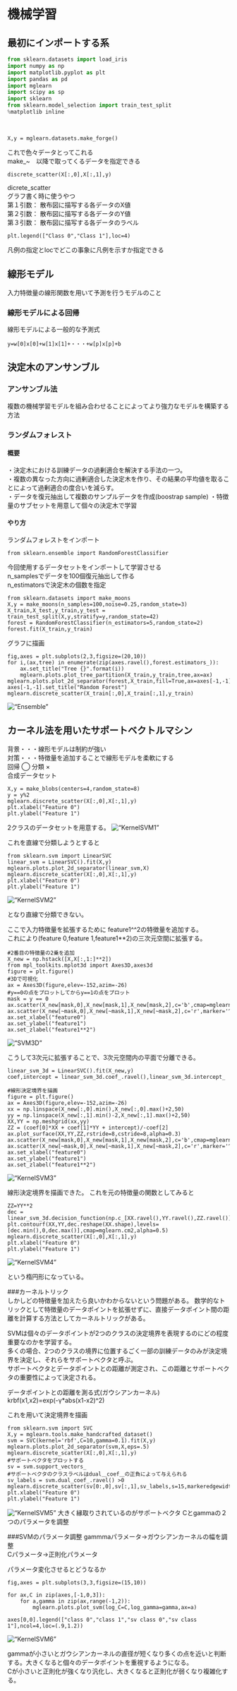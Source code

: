 # 機械学習


## 最初にインポートする系
```python
from sklearn.datasets import load_iris
import numpy as np
import matplotlib.pyplot as plt
import pandas as pd
import mglearn
import scipy as sp
import sklearn
from sklearn.model_selection import train_test_split
%matplotlib inline
```
<br>

```
X,y = mglearn.datasets.make_forge()
```
これで色々データとってこれる  
make_~　以降で取ってくるデータを指定できる
<br>

```
discrete_scatter(X[:,0],X[:,1],y)
```
dicrete_scatter  
グラフ書く時に使うやつ  
第１引数： 散布図に描写する各データのX値  
第２引数： 散布図に描写する各データのY値  
第３引数： 散布図に描写する各データのラベル
<br>

```
plt.legend(["Class 0","Class 1"],loc=4)
```
凡例の指定とlocでどこの事象に凡例を示すか指定できる
<br>  
  
  
  
## 線形モデル
入力特徴量の線形関数を用いて予測を行うモデルのこと
  
### 線形モデルによる回帰
線形モデルによる一般的な予測式
```
y=w[0]x[0]+w[1]x[1]+・・・+w[p]x[p]+b
```



## 決定木のアンサンブル  

###  アンサンブル法
複数の機械学習モデルを組み合わせることによってより強力なモデルを構築する方法

### ランダムフォレスト
#### 概要
・決定木における訓練データの過剰適合を解決する手法の一つ。   
・複数の異なった方向に過剰適合した決定木を作り、その結果の平均値を取ることによって過剰適合の度合いを減らす。  
・データを復元抽出して複数のサンプルデータを作成(boostrap sample)
・特徴量のサブセットを用意して個々の決定木で学習
  
#### やり方
ランダムフォレストをインポート
```
from sklearn.ensemble import RandomForestClassifier
```
今回使用するデータセットをインポートして学習させる  
n_samplesでデータを100個復元抽出して作る  
n_estimatorsで決定木の個数を指定
```
from sklearn.datasets import make_moons
X,y = make_moons(n_samples=100,noise=0.25,random_state=3)
X_train,X_test,y_train,y_test = train_test_split(X,y,stratify=y,random_state=42)
forest = RandomForestClassifier(n_estimators=5,random_state=2)
forest.fit(X_train,y_train)
```
グラフに描画
```
fig,axes = plt.subplots(2,3,figsize=(20,10))
for i,(ax,tree) in enumerate(zip(axes.ravel(),forest.estimators_)):
    ax.set_title("Tree {}".format(i))
    mglearn.plots.plot_tree_partition(X_train,y_train,tree,ax=ax)
mglearn.plots.plot_2d_separator(forest,X_train,fill=True,ax=axes[-1,-1],alpha=.4)
axes[-1,-1].set_title("Random Forest")
mglearn.discrete_scatter(X_train[:,0],X_train[:,1],y_train)
```
![“Ensemble”](ensemble.png)


  

## カーネル法を用いたサポートベクトルマシン

背景・・・線形モデルは制約が強い  
対策・・・特徴量を追加することで線形モデルを柔軟にする  
回帰 ◯ 分類 ×  
合成データセット
```
X,y = make_blobs(centers=4,random_state=8)
y = y%2
mglearn.discrete_scatter(X[:,0],X[:,1],y)
plt.xlabel("Feature 0")
plt.ylabel("Feature 1")
```

2クラスのデータセットを用意する。
![“KernelSVM1”](KernelSVM1.png)

これを直線で分類しようとすると

```
from sklearn.svm import LinearSVC
linear_svm = LinearSVC().fit(X,y)
mglearn.plots.plot_2d_separator(linear_svm,X)
mglearn.discrete_scatter(X[:,0],X[:,1],y)
plt.xlabel("Feature 0")
plt.ylabel("Feature 1")
```
![“KernelSVM2”](KernelSVM2.png)

となり直線で分類できない。

ここで入力特徴量を拡張するために feature1^^2の特徴量を追加する。  
これにより(feature 0,feature 1,feature1**2)の三次元空間に拡張する。

```
#2番目の特徴量の2乗を追加
X_new = np.hstack([X,X[:,1:]**2])
from mpl_toolkits.mplot3d import Axes3D,axes3d
figure = plt.figure()
#3Dで可視化
ax = Axes3D(figure,elev=-152,azim=-26)
#y==0の点をプロットしてからy==1の点をプロット
mask = y == 0
ax.scatter(X_new[mask,0],X_new[mask,1],X_new[mask,2],c='b',cmap=mglearn.cm2,s=60)
ax.scatter(X_new[~mask,0],X_new[~mask,1],X_new[~mask,2],c='r',marker='^',cmap=mglearn.cm2,s=60)
ax.set_xlabel("feature0")
ax.set_ylabel("feature1")
ax.set_zlabel("feature1**2")
```

![“SVM3D”](SVM3D.png)

こうして3次元に拡張することで、3次元空間内の平面で分離できる。

```
linear_svm_3d = LinearSVC().fit(X_new,y)
coef,intercept = linear_svm_3d.coef_.ravel(),linear_svm_3d.intercept_

#線形決定境界を描画
figure = plt.figure()
ax = Axes3D(figure,elev=-152,azim=-26)
xx = np.linspace(X_new[:,0].min(),X_new[:,0].max()+2,50)
yy = np.linspace(X_new[:,1].min()-2,X_new[:,1].max()+2,50)
XX,YY = np.meshgrid(xx,yy)
ZZ = (coef[0]*XX + coef[1]*YY + intercept)/-coef[2]
ax.plot_surface(XX,YY,ZZ,rstride=8,cstride=8,alpha=0.3)
ax.scatter(X_new[mask,0],X_new[mask,1],X_new[mask,2],c='b',cmap=mglearn.cm2,s=60)
ax.scatter(X_new[~mask,0],X_new[~mask,1],X_new[~mask,2],c='r',marker='^',cmap=mglearn.cm2,s=60)
ax.set_xlabel("feature0")
ax.set_ylabel("feature1")
ax.set_zlabel("feature1**2")
```

![“KernelSVM3”](KernelSVM3.png)

線形決定境界を描画できた。
これを元の特徴量の関数としてみると
```
ZZ=YY**2
dec = linear_svm_3d.decision_function(np.c_[XX.ravel(),YY.ravel(),ZZ.ravel()])
plt.contourf(XX,YY,dec.reshape(XX.shape),levels=[dec.min(),0,dec.max()],cmap=mglearn.cm2,alpha=0.5)
mglearn.discrete_scatter(X[:,0],X[:,1],y)
plt.xlabel("Feature 0")
plt.ylabel("Feature 1")
```

![“KernelSVM4”](KernelSVM4.png)

という楕円形になっている。

###カーネルトリック
<br>
しかしどの特徴量を加えたら良いかわからないという問題がある。
数学的なトリックとして特徴量のデータポイントを拡張せずに、直接データポイント間の距離を計算する方法としてカーネルトリックがある。

SVMは個々のデータポイントが2つのクラスの決定境界を表現するのにどの程度重要なのかを学習する。  
多くの場合、2つのクラスの境界に位置するごく一部の訓練データのみが決定境界を決定し、それらをサポートベクタと呼ぶ。  
サポートベクタとデータポイントとの距離が測定され、この距離とサポートベクタの重要性によって決定される。

データポイントとの距離を測る式(ガウシアンカーネル)  
krbf(x1,x2)=exp(-γ*abs(x1-x2)^2)

これを用いて決定境界を描画
```
from sklearn.svm import SVC
X,y = mglearn.tools.make_handcrafted_dataset()
svm = SVC(kernel='rbf',C=10,gamma=0.1).fit(X,y)
mglearn.plots.plot_2d_separator(svm,X,eps=.5)
mglearn.discrete_scatter(X[:,0],X[:,1],y)
#サポートベクタをプロットする
sv = svm.support_vectors_
#サポートベクタのクラスラベルはdual＿coef＿の正負によって与えられる
sv_labels = svm.dual_coef_.ravel() >0
mglearn.discrete_scatter(sv[0:,0],sv[:,1],sv_labels,s=15,markeredgewidth=3)
plt.xlabel("Feature 0")
plt.ylabel("Feature 1")
```
![“KernelSVM5”](KernelSVM5.png)
大きく縁取りされているのがサポートベクタ
Cとgammaの２つのパラメータを調整

###SVMのパラメータ調整
gammmaパラメータ→ガウシアンカーネルの幅を調整  
Cパラメータ→正則化パラメータ

パラメータ変化させるとどうなるか
```
fig,axes = plt.subplots(3,3,figsize=(15,10))

for ax,C in zip(axes,[-1,0,3]):
    for a,gamma in zip(ax,range(-1,2)):
        mglearn.plots.plot_svm(log_C=C,log_gamma=gamma,ax=a)

axes[0,0].legend(["class 0","class 1","sv class 0","sv class 1"],ncol=4,loc=(.9,1.2))
```
![“KernelSVM6”](KernelSVM6.png)

gammaが小さいとガウシアンカーネルの直径が短くなり多くの点を近いと判断する。大きくなると個々のデータポイントを重視するようになる。  
Cが小さいと正則化が強くなり汎化し、大きくなると正則化が弱くなり複雑化する。
